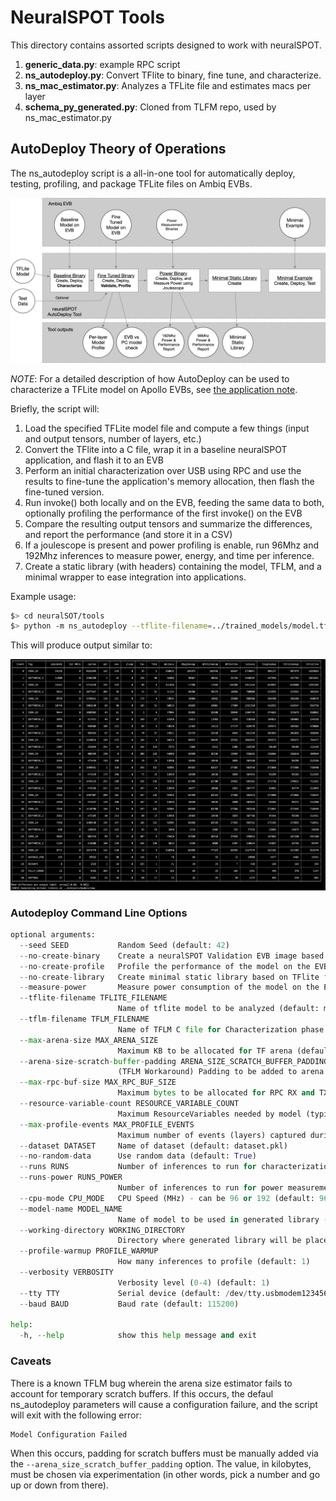 # NeuralSPOT Tools
This directory contains assorted scripts designed to work with neuralSPOT.

1. **generic_data.py**: example RPC script
2. **ns_autodeploy.py**: Convert TFlite to binary, fine tune, and characterize.
3. **ns_mac_estimator.py**: Analyzes a TFLite file and estimates macs per layer
4. **schema_py_generated.py**: Cloned from TLFM repo, used by ns_mac_estimator.py


## AutoDeploy Theory of Operations
The ns_autodeploy script is a all-in-one tool for automatically deploy, testing, profiling, and package TFLite files on Ambiq EVBs.

![image-20230331153515132](../docs/images/image-20230727120409828.png)

*NOTE*: For a detailed description of how AutoDeploy can be used to characterize a TFLite model on Apollo EVBs, see [the application note](../docs/From%20TF%20to%20EVB%20-%20testing,%20profiling,%20and%20deploying%20AI%20models.md).


Briefly, the script will:

1. Load the specified TFLite model file and compute a few things (input and output tensors, number of layers, etc.)
1. Convert the TFlite into a C file, wrap it in a baseline neuralSPOT application, and flash it to an EVB
1. Perform an initial characterization over USB using RPC and use the results to fine-tune the application's memory allocation, then flash the fine-tuned version.
1. Run invoke() both locally and on the EVB, feeding the same data to both, optionally profiling the performance of the first invoke() on the EVB
1. Compare the resulting output tensors and summarize the differences, and report the performance (and store it in a CSV)
1. If a joulescope is present and power profiling is enable, run 96Mhz and 192Mhz inferences to measure power, energy, and time per inference.
1. Create a static library (with headers) containing the model, TFLM, and a minimal wrapper to ease integration into applications.

Example usage:
```bash
$> cd neuralSOT/tools
$> python -m ns_autodeploy --tflite-filename=../trained_models/model.tflite --random-data --create-binary --profile-enable --runs 100 --profile-warmup 3
```

This will produce output similar to:

![image-20230331154338838](../docs/images/image-20230331154338838.png)

### Autodeploy Command Line Options

```python -m ns_autodeploy --help
optional arguments:
  --seed SEED           Random Seed (default: 42)
  --no-create-binary    Create a neuralSPOT Validation EVB image based on TFlite file (default: True)
  --no-create-profile   Profile the performance of the model on the EVB (default: True)
  --no-create-library   Create minimal static library based on TFlite file (default: True)
  --measure-power       Measure power consumption of the model on the EVB using Joulescope (default: False)
  --tflite-filename TFLITE_FILENAME
                        Name of tflite model to be analyzed (default: model.tflite)
  --tflm-filename TFLM_FILENAME
                        Name of TFLM C file for Characterization phase (default: mut_model_data.h)
  --max-arena-size MAX_ARENA_SIZE
                        Maximum KB to be allocated for TF arena (default: 120)
  --arena-size-scratch-buffer-padding ARENA_SIZE_SCRATCH_BUFFER_PADDING
                        (TFLM Workaround) Padding to be added to arena size to account for scratch buffer (in KB) (default: 0)
  --max-rpc-buf-size MAX_RPC_BUF_SIZE
                        Maximum bytes to be allocated for RPC RX and TX buffers (default: 4096)
  --resource-variable-count RESOURCE_VARIABLE_COUNT
                        Maximum ResourceVariables needed by model (typically used by RNNs) (default: 0)
  --max-profile-events MAX_PROFILE_EVENTS
                        Maximum number of events (layers) captured during model profiling (default: 40)
  --dataset DATASET     Name of dataset (default: dataset.pkl)
  --no-random-data      Use random data (default: True)
  --runs RUNS           Number of inferences to run for characterization (default: 100)
  --runs-power RUNS_POWER
                        Number of inferences to run for power measurement (default: 100)
  --cpu-mode CPU_MODE   CPU Speed (MHz) - can be 96 or 192 (default: 96)
  --model-name MODEL_NAME
                        Name of model to be used in generated library (default: model)
  --working-directory WORKING_DIRECTORY
                        Directory where generated library will be placed (default: ../projects/autodeploy)
  --profile-warmup PROFILE_WARMUP
                        How many inferences to profile (default: 1)
  --verbosity VERBOSITY
                        Verbosity level (0-4) (default: 1)
  --tty TTY             Serial device (default: /dev/tty.usbmodem1234561)
  --baud BAUD           Baud rate (default: 115200)

help:
  -h, --help            show this help message and exit
```

### Caveats
There is a known TFLM bug wherein the arena size estimator fails to account for temporary scratch buffers. If this occurs, the defaul ns_autodeploy parameters will cause a configuration failure, and the script will exit with the following error:
```bash
Model Configuration Failed
```
When this occurs, padding for scratch buffers must be manually added via the `--arena_size_scratch_buffer_padding` option. The value, in kilobytes, must be chosen via experimentation (in other words, pick a number and go up or down from there).
